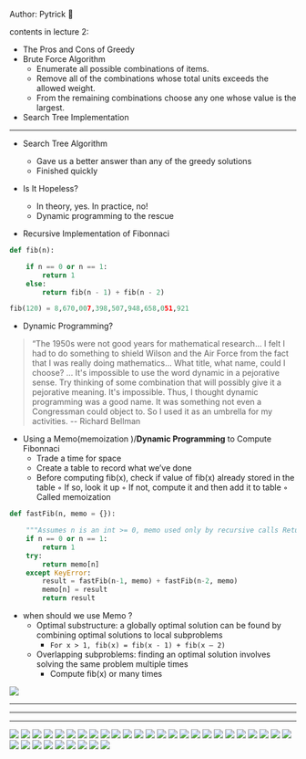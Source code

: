 Author: Pytrick 🌰

contents in lecture 2:
* The Pros and Cons of Greedy
* Brute Force Algorithm
    * Enumerate all possible combinations of items. 
    * Remove all of the combinations whose total units exceeds the allowed weight.
    * From the remaining combinations choose any one whose value is the largest.
* Search Tree Implementation

---

* Search Tree Algorithm
    * Gave us a better answer than any of the greedy solutions
    * Finished quickly

* Is It Hopeless?
    * In theory, yes. In practice, no!
    * Dynamic programming to the rescue    

* Recursive Implementation of Fibonnaci

```python
def fib(n):

    if n == 0 or n == 1:
        return 1 
    else:
        return fib(n - 1) + fib(n - 2)

fib(120) = 8,670,007,398,507,948,658,051,921
```

* Dynamic Programming? 
> “The 1950s were not good years for mathematical research… I felt I had to do something to shield Wilson and the Air Force from the fact that I was really doing mathematics... What title, what name, could I choose? ... It's impossible to use the word dynamic in a pejorative sense. Try thinking of some combination that will possibly give it a pejorative meaning. It's impossible. Thus, I thought dynamic programming was a good name. It was something not even a Congressman could object to. So I used it as an umbrella for my activities.
>-- Richard Bellman




* Using a Memo(memoization )/**Dynamic Programming** to Compute Fibonnaci
    * Trade a time for space 
    * Create a table to record what we’ve done
    * Before computing fib(x), check if value of fib(x) already stored in the table ◦ If so, look it up ◦ If not, compute it and then add it to table ◦ Called memoization
```python
def fastFib(n, memo = {}):

    """Assumes n is an int >= 0, memo used only by recursive calls Returns Fibonacci of n""" 
    if n == 0 or n == 1:
        return 1 
    try:
        return memo[n] 
    except KeyError:
        result = fastFib(n-1, memo) + fastFib(n-2, memo) 
        memo[n] = result 
        return result
```
* when should we use Memo ?
    * Optimal substructure: a globally optimal solution can be found by combining optimal solutions to local subproblems
        * `For x > 1, fib(x) = fib(x - 1) + fib(x – 2)`
    * Overlapping subproblems: finding an optimal solution involves solving the same problem multiple times
        * Compute fib(x) or many times
        
![](./lecture2-image/35.jpg)
        

---
---
---

![](./lecture2-image/1.jpg)
![](./lecture2-image/2.jpg)
![](./lecture2-image/3.jpg)
![](./lecture2-image/4.jpg)
![](./lecture2-image/5.jpg)
![](./lecture2-image/6.jpg)
![](./lecture2-image/7.jpg)
![](./lecture2-image/8.jpg)
![](./lecture2-image/9.jpg)
![](./lecture2-image/10.jpg)
![](./lecture2-image/11.jpg)
![](./lecture2-image/12.jpg)
![](./lecture2-image/13.jpg)
![](./lecture2-image/14.jpg)
![](./lecture2-image/15.jpg)
![](./lecture2-image/16.jpg)
![](./lecture2-image/17.jpg)
![](./lecture2-image/18.jpg)
![](./lecture2-image/19.jpg)
![](./lecture2-image/20.jpg)
![](./lecture2-image/21.jpg)
![](./lecture2-image/22.jpg)
![](./lecture2-image/23.jpg)
![](./lecture2-image/24.jpg)
![](./lecture2-image/25.jpg)
![](./lecture2-image/26.jpg)
![](./lecture2-image/27.jpg)
![](./lecture2-image/28.jpg)
![](./lecture2-image/29.jpg)
![](./lecture2-image/30.jpg)
![](./lecture2-image/31.jpg)
![](./lecture2-image/32.jpg)
![](./lecture2-image/33.jpg)
![](./lecture2-image/34.jpg)
